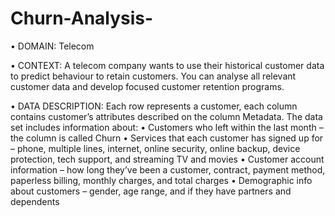 # Churn-Analysis-
• DOMAIN: Telecom

• CONTEXT: A telecom company wants to use their historical customer data to predict behaviour to retain customers. You can 
analyse all relevant customer data and develop focused customer retention programs.

• DATA DESCRIPTION: Each row represents a customer, each column contains customer’s attributes described on the column 
Metadata. The data set includes information about:
• Customers who left within the last month – the column is called Churn
• Services that each customer has signed up for – phone, multiple lines, internet, online security, online backup, device 
protection, tech support, and streaming TV and movies
• Customer account information – how long they’ve been a customer, contract, payment method, paperless billing, monthly 
charges, and total charges
• Demographic info about customers – gender, age range, and if they have partners and dependents


